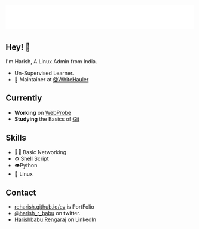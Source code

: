 <h1 align="center">
  <img src="name.svg" alt="Harishbabu Rengaraj" />
</h1>

## Hey! 👋
I'm Harish, A Linux Admin from India.

- Un-Supervised Learner.
- 🧭 Maintainer at [@WhiteHauler](https://github.com/whitehauler)

## Currently
- **Working** on [WebProbe](https://github.com/reharish/webprobe)
- **Studying** the Basics of [Git](../../../../) 

## Skills
- 👨‍💻 Basic Networking
- ⚙ Shell Script
- 👁️Python
- 💽 Linux

## Contact
- [reharish.github.io/cv](https://reharish.github.io/cv) is PortFolio
- [@harish_r_babu](https://twitter.com/harish_r_babu) on twitter.
- [Harishbabu Rengaraj](https://in.linkedin.com/in/harishbabu-rengaraj) on LinkedIn
